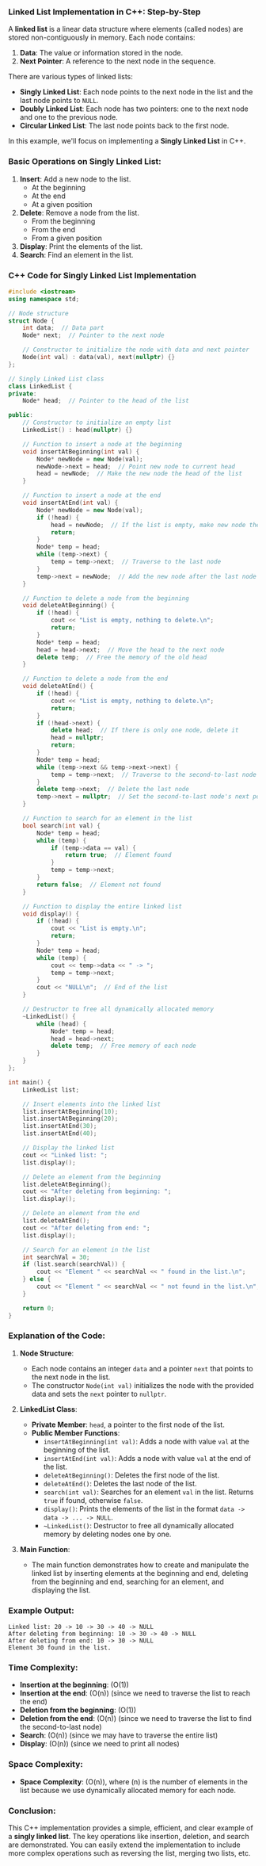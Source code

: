 ### Linked List Implementation in C++: Step-by-Step

A **linked list** is a linear data structure where elements (called nodes) are stored non-contiguously in memory. Each node contains:
1. **Data**: The value or information stored in the node.
2. **Next Pointer**: A reference to the next node in the sequence.

There are various types of linked lists:
- **Singly Linked List**: Each node points to the next node in the list and the last node points to `NULL`.
- **Doubly Linked List**: Each node has two pointers: one to the next node and one to the previous node.
- **Circular Linked List**: The last node points back to the first node.

In this example, we'll focus on implementing a **Singly Linked List** in C++.

### Basic Operations on Singly Linked List:
1. **Insert**: Add a new node to the list.
   - At the beginning
   - At the end
   - At a given position
2. **Delete**: Remove a node from the list.
   - From the beginning
   - From the end
   - From a given position
3. **Display**: Print the elements of the list.
4. **Search**: Find an element in the list.

### C++ Code for Singly Linked List Implementation

```cpp
#include <iostream>
using namespace std;

// Node structure
struct Node {
    int data;  // Data part
    Node* next;  // Pointer to the next node

    // Constructor to initialize the node with data and next pointer
    Node(int val) : data(val), next(nullptr) {}
};

// Singly Linked List class
class LinkedList {
private:
    Node* head;  // Pointer to the head of the list

public:
    // Constructor to initialize an empty list
    LinkedList() : head(nullptr) {}

    // Function to insert a node at the beginning
    void insertAtBeginning(int val) {
        Node* newNode = new Node(val);
        newNode->next = head;  // Point new node to current head
        head = newNode;  // Make the new node the head of the list
    }

    // Function to insert a node at the end
    void insertAtEnd(int val) {
        Node* newNode = new Node(val);
        if (!head) {
            head = newNode;  // If the list is empty, make new node the head
            return;
        }
        Node* temp = head;
        while (temp->next) {
            temp = temp->next;  // Traverse to the last node
        }
        temp->next = newNode;  // Add the new node after the last node
    }

    // Function to delete a node from the beginning
    void deleteAtBeginning() {
        if (!head) {
            cout << "List is empty, nothing to delete.\n";
            return;
        }
        Node* temp = head;
        head = head->next;  // Move the head to the next node
        delete temp;  // Free the memory of the old head
    }

    // Function to delete a node from the end
    void deleteAtEnd() {
        if (!head) {
            cout << "List is empty, nothing to delete.\n";
            return;
        }
        if (!head->next) {
            delete head;  // If there is only one node, delete it
            head = nullptr;
            return;
        }
        Node* temp = head;
        while (temp->next && temp->next->next) {
            temp = temp->next;  // Traverse to the second-to-last node
        }
        delete temp->next;  // Delete the last node
        temp->next = nullptr;  // Set the second-to-last node's next pointer to null
    }

    // Function to search for an element in the list
    bool search(int val) {
        Node* temp = head;
        while (temp) {
            if (temp->data == val) {
                return true;  // Element found
            }
            temp = temp->next;
        }
        return false;  // Element not found
    }

    // Function to display the entire linked list
    void display() {
        if (!head) {
            cout << "List is empty.\n";
            return;
        }
        Node* temp = head;
        while (temp) {
            cout << temp->data << " -> ";
            temp = temp->next;
        }
        cout << "NULL\n";  // End of the list
    }

    // Destructor to free all dynamically allocated memory
    ~LinkedList() {
        while (head) {
            Node* temp = head;
            head = head->next;
            delete temp;  // Free memory of each node
        }
    }
};

int main() {
    LinkedList list;

    // Insert elements into the linked list
    list.insertAtBeginning(10);
    list.insertAtBeginning(20);
    list.insertAtEnd(30);
    list.insertAtEnd(40);

    // Display the linked list
    cout << "Linked list: ";
    list.display();

    // Delete an element from the beginning
    list.deleteAtBeginning();
    cout << "After deleting from beginning: ";
    list.display();

    // Delete an element from the end
    list.deleteAtEnd();
    cout << "After deleting from end: ";
    list.display();

    // Search for an element in the list
    int searchVal = 30;
    if (list.search(searchVal)) {
        cout << "Element " << searchVal << " found in the list.\n";
    } else {
        cout << "Element " << searchVal << " not found in the list.\n";
    }

    return 0;
}
```

### Explanation of the Code:

1. **Node Structure**:
   - Each node contains an integer `data` and a pointer `next` that points to the next node in the list.
   - The constructor `Node(int val)` initializes the node with the provided data and sets the `next` pointer to `nullptr`.

2. **LinkedList Class**:
   - **Private Member**: `head`, a pointer to the first node of the list.
   - **Public Member Functions**:
     - `insertAtBeginning(int val)`: Adds a node with value `val` at the beginning of the list.
     - `insertAtEnd(int val)`: Adds a node with value `val` at the end of the list.
     - `deleteAtBeginning()`: Deletes the first node of the list.
     - `deleteAtEnd()`: Deletes the last node of the list.
     - `search(int val)`: Searches for an element `val` in the list. Returns `true` if found, otherwise `false`.
     - `display()`: Prints the elements of the list in the format `data -> data -> ... -> NULL`.
     - `~LinkedList()`: Destructor to free all dynamically allocated memory by deleting nodes one by one.

3. **Main Function**:
   - The main function demonstrates how to create and manipulate the linked list by inserting elements at the beginning and end, deleting from the beginning and end, searching for an element, and displaying the list.

### Example Output:

```
Linked list: 20 -> 10 -> 30 -> 40 -> NULL
After deleting from beginning: 10 -> 30 -> 40 -> NULL
After deleting from end: 10 -> 30 -> NULL
Element 30 found in the list.
```

### Time Complexity:
- **Insertion at the beginning**: \(O(1)\)
- **Insertion at the end**: \(O(n)\) (since we need to traverse the list to reach the end)
- **Deletion from the beginning**: \(O(1)\)
- **Deletion from the end**: \(O(n)\) (since we need to traverse the list to find the second-to-last node)
- **Search**: \(O(n)\) (since we may have to traverse the entire list)
- **Display**: \(O(n)\) (since we need to print all nodes)

### Space Complexity:
- **Space Complexity**: \(O(n)\), where \(n\) is the number of elements in the list because we use dynamically allocated memory for each node.

### Conclusion:

This C++ implementation provides a simple, efficient, and clear example of a **singly linked list**. The key operations like insertion, deletion, and search are demonstrated. You can easily extend the implementation to include more complex operations such as reversing the list, merging two lists, etc.
